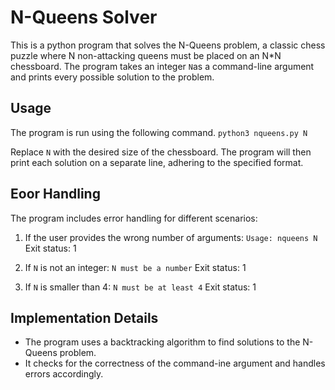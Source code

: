 # N-Queens Solver
This is a python program that solves the N-Queens problem, a classic chess puzzle where N non-attacking queens must be placed on an N*N chessboard. The program takes an integer `N`as a command-line argument and prints every possible solution to the problem.

## Usage
The program is run using the following command.
`python3 nqueens.py N`

Replace `N` with the desired size of the chessboard. The program will then print each solution on a separate line, adhering to the specified format.

## Eoor Handling
The program includes error handling for different scenarios:

1. If the user provides the wrong number of arguments:
`Usage: nqueens N`
Exit status: 1

2. If `N` is not an integer:
`N must be a number`
Exit status: 1

3. If `N` is smaller than 4:
`N must be at least 4`
Exit status: 1

## Implementation Details
* The program uses a backtracking algorithm to find solutions to the N-Queens problem.
* It checks for the correctness of the command-ine argument and handles errors accordingly.
